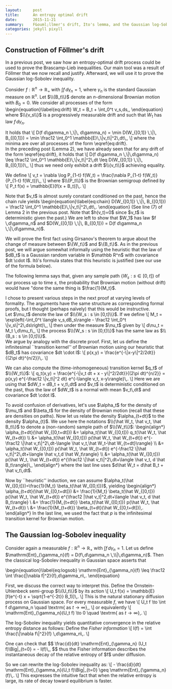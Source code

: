 ```yaml
---
layout:     post
title:      An entropy optimal drift
date:       2015-11-21
summary:    F&ouml;llmer's drift, Ito's lemma, and the Gaussian log-Sobolev inequality
categories: jekyll pixyll
---
```


## Construction of F&ouml;llmer's drift

In a previous post, we saw how an entropy-optimal drift process
could be used to prove the Brascamp-Lieb inequalities.
Our main tool was a result of F&ouml;llmer that we now recall and justify.
Afterward, we will use it to prove the Gaussian log-Sobolev inequality.

Consider $f : \mathbb R^n \to \mathbb R_+$ with $\int f \,d\gamma_n = 1$,
where $\gamma_n$ is the standard Gaussian measure on $\mathbb R^n$.
Let $\\{B_t\\}$ denote an $n$-dimensional Brownian motion with $B_0=0$.
We consider all processes of the form
\begin{equation}\label{eq:drift}
W_t = B_t + \int_0^t v_s\,ds\,,
\end{equation}
where $\\{v_s\\}$ is a progressively measurable drift
and such that $W_1$ has law $f\,d\gamma_n$.

<div class="theorem" text="Energy-entropy">
It holds that
\[
D(f d\gamma_n \,\|\, d\gamma_n) = \min D(W_{[0,1]} \,\|\, B_{[0,1]}) = \min \frac12 \int_0^1 \mathbb{E}\,\|v_t\|^2\,dt\,,
\]
where the minima are over all processes of the form \eqref{eq:drift}.
</div>

<div class="proof">
In the preceding post (Lemma 2), we have already seen that
for any drift of the form \eqref{eq:drift}, it holds that
\[
D(f d\gamma_n \,\|\,d\gamma_n) \leq \frac12 \int_0^1 \mathbb{E}\,\|v_t\|^2\,dt \leq D(W_{[0,1]} \,\|\, B_{[0,1]})\,,
\]
thus we need only exhibit a drift $\\{v_t\\}$ achieving equality.

<p>
We define
\[
v_t = \nabla \log P_{1-t} f(W_t) = \frac{\nabla P_{1-t} f(W_t)}{P_{1-t} f(W_t)}\,,
\]
where $\\{P_t\\}$ is the Brownian semigroup defined by
\[
P_t f(x) = \mathbb{E}[f(x + B_t)]\,.
\]
</p>

<p>
Note that $v_t$ is almost surely constant conditioned on the past, hence the chain rule yields
\begin{equation}\label{eq:chain}
D(W_{[0,1]} \,\|\, B_{[0,1]}) =
\frac12 \int_0^1 \mathbb{E}\,\|v_t\|^2\,dt\,.
\end{equation}
(See line (7) of Lemma 2 in the previous post.  Note that $h(v_t)=0$ since $v_t$ is deterministic given the past.)
We are left to show that $W_1$ has law $f \,d\gamma_n$ and $D(W_{[0,1]} \,\|\, B_{[0,1]}) = D(f d\gamma_n \,\|\,d\gamma_n)$.
</p>

<p>
We will prove the first fact using Girsanov's theorem to argue about
the change of measure between $\{W_t\}$ and $\{B_t\}$.
As in the previous post, we will argue somewhat informally
using the heuristic that the law of $dB_t$ is a Gaussian
random variable in $\mathbb R^n$ with covariance $dt \cdot I$.
It&ocirc;'s formula states that this heuristic is justified (see our use
of the formula below).
</p>

The following lemma says that, given any sample path $\{W_s : s \in [0,t]\}$
of our process up to time $s$, the probability that Brownian motion (without drift)
would have
"done the same thing is $\frac{1}{M_t}$.
</div>

<div class="remark">
I chose to present various steps in the next proof at varying levels of formality.
The arguments have the same structure as corresponding formal proofs,
but I thought (perhaps na&iuml;vely) that this would be instructive.
</div>

<div class="lemma" text="Heuristic Girsanov">
Let $\mu_t$ denote the law of $\\{W_s : s \in [0,t]\\}$.
If we define
\[
M_t = \exp\left(-\int_0^t \langle v_s,dB_s\rangle - \frac12 \int_0^t \|v_s\|^2\,ds\right)\,,
\]
then under the measure $\nu_t$ given by
\[
d\nu_t = M_t \,d\mu_t\,,
\]
the process $\\{W_s : s \in [0,t]\\}$ has the same law as $\\{B_s : s \in [0,t]\\}$.
</div>

<div class="proof">
We argue by analogy with the discrete proof.
First, let us define the infinitesimal ``transition kernel'' of Brownian motion
using our heuristic that $dB_t$ has covariance $dt \cdot I$:
\[
p(x,y) = \frac{e^{-\|x-y\|^2/2dt}}{(2\pi dt)^{n/2}}\,.
\]
<p>
We can also compute the (time-inhomogeneous) transition kernel $q_t$ of $\\{W_t\\}$:
\[
q_t(x,y) =  \frac{e^{-\|v_t dt + x - y\|^2/2dt}}{(2\pi dt)^{n/2}} = p(x,y) e^{-\frac12 \|v_t\|^2 dt} e^{-\langle v_t, x-y\rangle}\,.
\]
Here we are using that $dW_t = dB_t + v_t\,dt$ and $v_t$ is deterministic conditioned on the past, thus
the law of $dW_t$ is a normal with mean $v_t\,dt$ and covariance $dt \cdot I$.
</p>

<p>
To avoid confusion of derivatives, let's use $\alpha_t$ for the density of $\mu_t$ and $\beta_t$ for the density of
Brownian motion (recall that these are densities on paths).
Now let us relate the density $\alpha_{t+dt}$ to the density $\alpha_{t}$.
We use here the notations $\\{\hat W_t, \hat v_t, \hat B_t\\}$ to denote
a (non-random) sample path of $\\{W_t\\}$:
\begin{align*}
\alpha_{t+dt}(\hat W_{[0,t+dt]}) &= \alpha_t(\hat W_{[0,t]})  q_t(\hat W_t, \hat W_{t+dt}) \\
&=  \alpha_t(\hat W_{[0,t]}) p(\hat W_t, \hat W_{t+dt}) e^{-\frac12 \|\hat v_t\|^2\,dt-\langle \hat v_t,\hat W_t-\hat W_{t+dt}\rangle} \\
&=
\alpha_t(\hat W_{[0,t]})  p(\hat W_t, \hat W_{t+dt}) e^{-\frac12 \|\hat v_t\|^2\,dt+\langle \hat v_t,d \hat W_t\rangle} \\
&=
\alpha_t(\hat W_{[0,t]})  p(\hat W_t, \hat W_{t+dt}) e^{\frac12 \|\hat v_t\|^2\,dt+\langle \hat v_t, d \hat B_t\rangle}\,,
\end{align*}
where the last line uses $d\hat W_t = d\hat B_t + \hat v_t\,dt$.
</p>

Now by ``heuristic'' induction, we can assume $\alpha_t(\hat W_{[0,t]})=\frac{1}{M_t} \beta_t(\hat W_{[0,t]})$, yielding
\begin{align*}
\alpha_{t+dt}(\hat W_{[0,t+dt]}) &= \frac{1}{M_t} \beta_t(\hat W_{[0,t]})  p(\hat W_t, \hat W_{t+dt}) e^{\frac12 \|\hat v_t\|^2\,dt+\langle \hat v_t, d \hat B_t\rangle} \\
&=
\frac{1}{M_{t+dt}}  \beta_t(\hat W_{[0,t]}) p(\hat W_t, \hat W_{t+dt}) \\
&=
\frac{1}{M_{t+dt}}  \beta_{t+dt}(\hat W_{[0,t+dt]})\,.
\end{align*}
In the last line, we used the fact that $p$ is the infinitesimal transition kernel for Brownian motion.
</div>

## The Gaussian log-Sobolev inequality

Consider again a measurable $f : \mathbb R^n \to \mathbb R_+$ with $\int f\,d\gamma_n=1$.
Let us define $\mathrm{Ent}_{\gamma_n}(f) = D(f\,d\gamma_n \,\\|\,d\gamma_n)$.
Then the classical log-Sobolev inequality in Gaussian space asserts that

\begin{equation}\label{eq:logsob}
\mathrm{Ent}_{\gamma_n}(f) \leq \frac12 \int \frac{\|\nabla f\|^2}{f}\,d\gamma_n\\,.
\end{equation}

First, we discuss the correct way to interpret this.
Define the Ornstein-Uhlenbeck semi-group $\\{U_t\\}$ by its action
\\[
U_t f(x) = \mathbb{E}[f(e^{-t} x + \sqrt{1-e^{-2t}} B_1)]\\,.
\\]
This is the natural stationary diffusion process on Gaussian space.  For every measurable $f$, we have
\\[
U_t f \to \int f d\gamma_n \quad \textrm{ as $t \to \infty$}\,,
\\]
or equivalently
\\[
\mathrm{Ent}_{\gamma_n}(U_t f) \to 0 \quad \textrm{ as $t \to \infty$}\,.
\\]

<p>
The log-Sobolev inequality yields quantitative convergence in the relative entropy
distance as follows:
Define the <em>Fisher information</em>
\[
I(f) = \int \frac{\|\nabla f\|^2}{f} \,d\gamma_n\,.
\]
</p>

<p>
One can check that
$$
\frac{d}{dt} \mathrm{Ent}_{\gamma_n} (U_t f)\Big|_{t=0} = - I(f)\,,
$$
thus the Fisher information describes the instantaneous decay of the relative entropy of $f$
under diffusion.
</p>

<p>
So we can rewrite the log-Sobolev inequality as:
\[
- \frac{d}{dt} \mathrm{Ent}_{\gamma_n}(U_t f)\Big|_{t=0} \geq \mathrm{Ent}_{\gamma_n}(f)\,.
\]
This expresses the intuitive fact that when the relative entropy is large,
its rate of decay toward equilibrium is faster.
</p>
